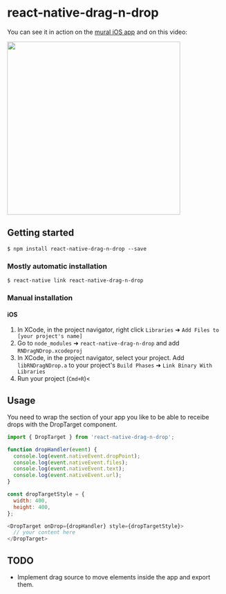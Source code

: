 
# react-native-drag-n-drop

You can see it in action on the [mural iOS app](https://itunes.apple.com/us/app/mural-visual-collaboration/id1156631145?mt=8) and on this video:

<a href="http://embed.vidyard.com/share/1uf7n97aPdiXhyVc9HSW9r" target="_blank">
    <img src="https://user-images.githubusercontent.com/688444/30982926-3c9313b2-a45f-11e7-9247-dc12601a78c3.png" width="400" />
</a>

## Getting started

`$ npm install react-native-drag-n-drop --save`

### Mostly automatic installation

`$ react-native link react-native-drag-n-drop`

### Manual installation


#### iOS

1. In XCode, in the project navigator, right click `Libraries` ➜ `Add Files to [your project's name]`
2. Go to `node_modules` ➜ `react-native-drag-n-drop` and add `RNDragNDrop.xcodeproj`
3. In XCode, in the project navigator, select your project. Add `libRNDragNDrop.a` to your project's `Build Phases` ➜ `Link Binary With Libraries`
4. Run your project (`Cmd+R`)<


## Usage

You need to wrap the section of your app you like to be able to receibe drops with the DropTarget component. 

```javascript
import { DropTarget } from 'react-native-drag-n-drop';

function dropHandler(event) {
  console.log(event.nativeEvent.dropPoint);
  console.log(event.nativeEvent.files);
  console.log(event.nativeEvent.text);
  console.log(event.nativeEvent.url);
}

const dropTargetStyle = {
  width: 400,
  height: 400,
};

<DropTarget onDrop={dropHandler} style={dropTargetStyle}>
  // your content here
</DropTarget>
```
  

## TODO

- Implement drag source to move elements inside the app and export them. 